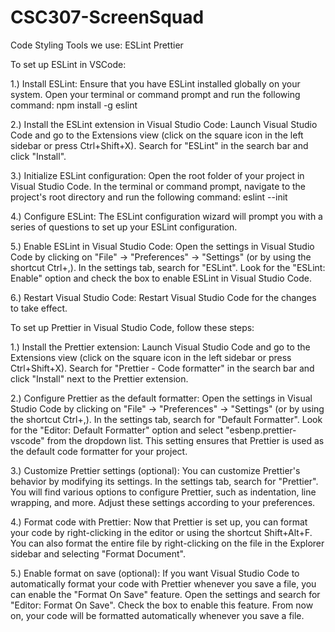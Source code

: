 # CSC307-ScreenSquad

Code Styling Tools we use:
ESLint 
Prettier

To set up ESLint in VSCode:

1.) Install ESLint: Ensure that you have ESLint installed globally on your system. Open your terminal or command prompt and run the following command:
npm install -g eslint

2.) Install the ESLint extension in Visual Studio Code: Launch Visual Studio Code and go to the Extensions view (click on the square icon in the left sidebar or press Ctrl+Shift+X). Search for "ESLint" in the search bar and click "Install".

3.) Initialize ESLint configuration: Open the root folder of your project in Visual Studio Code. In the terminal or command prompt, navigate to the project's root directory and run the following command:
eslint --init

4.) Configure ESLint: The ESLint configuration wizard will prompt you with a series of questions to set up your ESLint configuration.

5.) Enable ESLint in Visual Studio Code: Open the settings in Visual Studio Code by clicking on "File" -> "Preferences" -> "Settings" (or by using the shortcut Ctrl+,). In the settings tab, search for "ESLint". Look for the "ESLint: Enable" option and check the box to enable ESLint in Visual Studio Code.

6.) Restart Visual Studio Code: Restart Visual Studio Code for the changes to take effect.


To set up Prettier in Visual Studio Code, follow these steps:

1.) Install the Prettier extension: Launch Visual Studio Code and go to the Extensions view (click on the square icon in the left sidebar or press Ctrl+Shift+X). Search for "Prettier - Code formatter" in the search bar and click "Install" next to the Prettier extension.

2.) Configure Prettier as the default formatter: Open the settings in Visual Studio Code by clicking on "File" -> "Preferences" -> "Settings" (or by using the shortcut Ctrl+,). In the settings tab, search for "Default Formatter". Look for the "Editor: Default Formatter" option and select "esbenp.prettier-vscode" from the dropdown list. This setting ensures that Prettier is used as the default code formatter for your project.


3.) Customize Prettier settings (optional): You can customize Prettier's behavior by modifying its settings. In the settings tab, search for "Prettier". You will find various options to configure Prettier, such as indentation, line wrapping, and more. Adjust these settings according to your preferences.

4.) Format code with Prettier: Now that Prettier is set up, you can format your code by right-clicking in the editor or using the shortcut Shift+Alt+F. You can also format the entire file by right-clicking on the file in the Explorer sidebar and selecting "Format Document".

5.) Enable format on save (optional): If you want Visual Studio Code to automatically format your code with Prettier whenever you save a file, you can enable the "Format On Save" feature. Open the settings and search for "Editor: Format On Save". Check the box to enable this feature. From now on, your code will be formatted automatically whenever you save a file.
